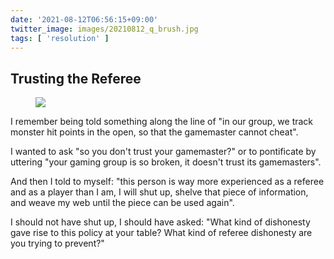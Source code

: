 ```yaml
---
date: '2021-08-12T06:56:15+09:00'
twitter_image: images/20210812_q_brush.jpg
tags: [ 'resolution' ]
---
```


## Trusting the Referee

<figure class="right noborder largest" title="When they said the brush is mightier than the sword&#010;I named my sword the Brush&#010;Then my sword became a godly weapon that no swords can dare compare&#010;&#010;A. Shipwright">
<a href="https://www.artstation.com/artwork/xJEbeW"><img src="images/20210812_brush.jpg" loading="lazy" /></a>
<figcaption>
</figcaption>
</figure>

I remember being told something along the line of "in our group, we track monster hit points in the open, so that the gamemaster cannot cheat".

I wanted to ask "so you don't trust your gamemaster?" or to pontificate by uttering "your gaming group is so broken, it doesn't trust its gamemasters".

And then I told to myself: "this person is way more experienced as a referee and as a player than I am, I will shut up, shelve that piece of information, and weave my web until the piece can be used again".

I should not have shut up, I should have asked: "What kind of dishonesty gave rise to this policy at your table? What kind of referee dishonesty are you trying to prevent?"


